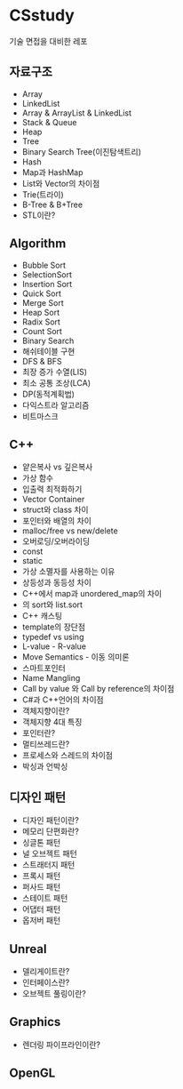 # CSstudy
기술 면접을 대비한 레포

## 자료구조
* Array
* LinkedList
* Array & ArrayList & LinkedList
* Stack & Queue
* Heap
* Tree
* Binary Search Tree(이진탐색트리)
* Hash
* Map과 HashMap
* List와 Vector의 차이점
* Trie(트라이)
* B-Tree & B+Tree
* STL이란?

## Algorithm
* Bubble Sort
* SelectionSort
* Insertion Sort
* Quick Sort
* Merge Sort
* Heap Sort
* Radix Sort
* Count Sort
* Binary Search
* 해쉬테이블 구현
* DFS & BFS
* 최장 증가 수열(LIS)
* 최소 공통 조상(LCA)
* DP(동적계획법)
* 다익스트라 알고리즘
* 비트마스크

## C++
* 얕은복사 vs 깊은복사
* 가상 함수
* 입출력 최적화하기
* Vector Container
* struct와 class 차이
* 포인터와 배열의 차이
* malloc/free vs new/delete
* 오버로딩/오버라이딩
* const
* static
* 가상 소멸자를 사용하는 이유
* 상등성과 동등성 차이
* C++에서 map과 unordered_map의 차이
* <algorithm>의 sort와 list.sort
* C++ 캐스팅
* template의 장단점
* typedef vs using
* L-value - R-value
* Move Semantics - 이동 의미론
* 스마트포인터
* Name Mangling
* Call by value 와 Call by reference의 차이점
* C#과 C++언어의 차이점
* 객체지향이란?
* 객체지향 4대 특징
* 포인터란?
* 멀티쓰레드란?
* 프로세스와 스레드의 차이점
* 박싱과 언박싱

## 디자인 패턴
* 디자인 패턴이란?
* 메모리 단편화란?
* 싱글톤 패턴
* 널 오브젝트 패턴
* 스트래터지 패턴
* 프록시 패턴
* 퍼사드 패턴
* 스테이트 패턴
* 어댑터 패턴
* 옵저버 패턴

## Unreal
* 델리게이트란?
* 인터페이스란?
* 오브젝트 풀링이란?

## Graphics
* 렌더링 파이프라인이란?

## OpenGL